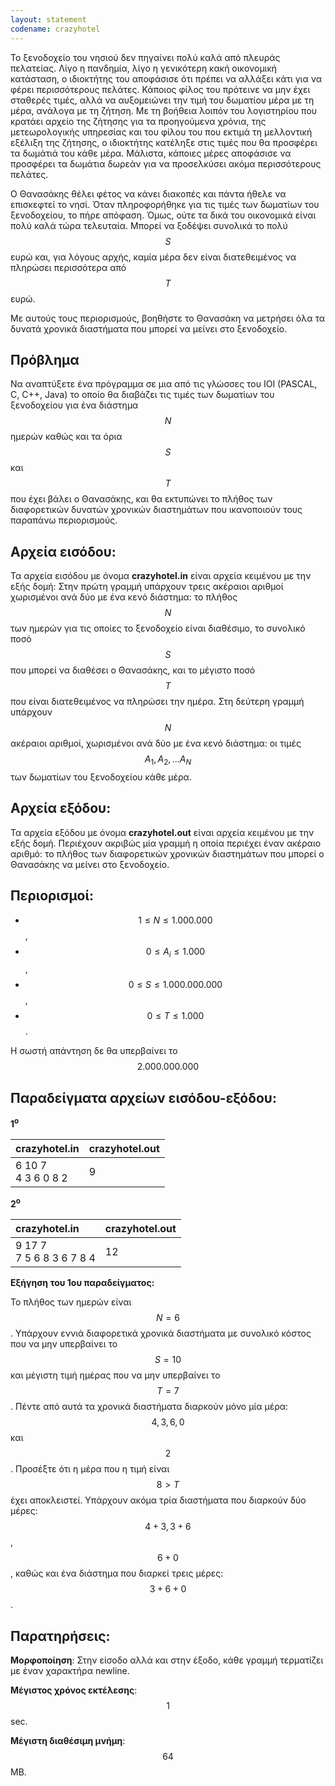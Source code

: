 ```yaml
---
layout: statement
codename: crazyhotel
---
```


Το ξενοδοχείο του νησιού δεν πηγαίνει πολύ καλά από πλευράς
πελατείας. Λίγο η πανδημία, λίγο η γενικότερη κακή οικονομική
κατάσταση, ο ιδιοκτήτης του αποφάσισε ότι πρέπει να αλλάξει κάτι για
να φέρει περισσότερους πελάτες. Κάποιος φίλος του πρότεινε να μην
έχει σταθερές τιμές, αλλά να αυξομειώνει την τιμή του δωματίου μέρα
με τη μέρα, ανάλογα με τη ζήτηση. Με τη βοήθεια λοιπόν του
λογιστηρίου που κρατάει αρχείο της ζήτησης για τα προηγούμενα
χρόνια, της μετεωρολογικής υπηρεσίας και του φίλου του που εκτιμά
τη μελλοντική εξέλιξη της ζήτησης, ο ιδιοκτήτης κατέληξε στις τιμές
που θα προσφέρει τα δωμάτιά του κάθε μέρα. Μάλιστα, κάποιες μέρες
αποφάσισε να προσφέρει τα δωμάτια δωρεάν για να προσελκύσει
ακόμα περισσότερους πελάτες.

Ο Θανασάκης θέλει φέτος να κάνει διακοπές και πάντα ήθελε να
επισκεφτεί το νησί. Όταν πληροφορήθηκε για τις τιμές των δωματίων
του ξενοδοχείου, το πήρε απόφαση. Όμως, ούτε τα δικά του
οικονομικά είναι πολύ καλά τώρα τελευταία. Μπορεί να ξοδέψει
συνολικά το πολύ $$S$$ ευρώ και, για λόγους αρχής, καμία μέρα δεν είναι
διατεθειμένος να πληρώσει περισσότερα από $$T$$ ευρώ.

Με αυτούς τους περιορισμούς, βοηθήστε το Θανασάκη να μετρήσει όλα
τα δυνατά χρονικά διαστήματα που μπορεί να μείνει στο ξενοδοχείο.


## Πρόβλημα

Να αναπτύξετε ένα πρόγραμμα σε μια από τις γλώσσες του IOI
(PASCAL, C, C++, Java) το οποίο θα διαβάζει τις τιμές των δωματίων
του ξενοδοχείου για ένα διάστημα $$N$$ ημερών καθώς και τα όρια $$S$$ και
$$T$$ που έχει βάλει ο Θανασάκης, και θα εκτυπώνει το πλήθος των
διαφορετικών δυνατών χρονικών διαστημάτων που ικανοποιούν τους
παραπάνω περιορισμούς.


## Αρχεία εισόδου:

Τα αρχεία εισόδου με όνομα **crazyhotel.in** είναι αρχεία κειμένου με
την εξής δομή: Στην πρώτη γραμμή υπάρχουν τρεις ακέραιοι αριθμοί
χωρισμένοι ανά δύο με ένα κενό διάστημα: το πλήθος $$N$$ των ημερών
για τις οποίες το ξενοδοχείο είναι διαθέσιμο, το συνολικό ποσό $$S$$ που
μπορεί να διαθέσει ο Θανασάκης, και το μέγιστο ποσό $$T$$ που είναι
διατεθειμένος να πληρώσει την ημέρα. Στη δεύτερη γραμμή υπάρχουν
$$N$$ ακέραιοι αριθμοί, χωρισμένοι ανά δύο με ένα κενό διάστημα: οι
τιμές $$A_1, A_2, ... A_N$$ των δωματίων του ξενοδοχείου κάθε μέρα.


## Αρχεία εξόδου:

Τα αρχεία εξόδου με όνομα **crazyhotel.out** είναι αρχεία κειμένου με
την εξής δομή. Περιέχουν ακριβώς μία γραμμή η οποία περιέχει έναν
ακέραιο αριθμό: το πλήθος των διαφορετικών χρονικών διαστημάτων
που μπορεί ο Θανασάκης να μείνει στο ξενοδοχείο.


## Περιορισμοί:

 - $$1 \leq N \leq 1.000.000$$,
 - $$0 \leq A_i \leq 1.000$$,
 - $$0 \leq S \leq 1.000.000.000$$,
 - $$0 \leq T \leq 1.000$$.

Η σωστή απάντηση δε θα υπερβαίνει το $$2.000.000.000$$


## Παραδείγματα αρχείων εισόδου-εξόδου:


**1<sup>o</sup>**

| **crazyhotel.in**      | **crazyhotel.out** |
| :--- | :--- |
| 6 10 7<br>4 3 6 0 8 2 | 9 |


**2<sup>o</sup>**

| **crazyhotel.in**      | **crazyhotel.out** |
| :--- | :--- |
| 9 17 7<br>7 5 6 8 3 6 7 8 4 | 12 |


**Εξήγηση του 1ου παραδείγματος:**

Το πλήθος των ημερών είναι $$N = 6$$. Υπάρχουν εννιά διαφορετικά
χρονικά διαστήματα με συνολικό κόστος που να μην υπερβαίνει το
$$S = 10$$ και μέγιστη τιμή ημέρας που να μην υπερβαίνει το $$T = 7$$. Πέντε
από αυτά τα χρονικά διαστήματα διαρκούν μόνο μία μέρα: $$4, 3, 6, 0$$
και $$2$$. Προσέξτε ότι η μέρα που η τιμή είναι $$8 > T$$ έχει αποκλειστεί.
Υπάρχουν ακόμα τρία διαστήματα που διαρκούν δύο μέρες: $$4+3, 3+6$$,
$$6+0$$, καθώς και ένα διάστημα που διαρκεί τρεις μέρες: $$3+6+0$$.

## Παρατηρήσεις:

**Μορφοποίηση**: Στην είσοδο αλλά και στην έξοδο, κάθε γραμμή τερματίζει με έναν χαρακτήρα newline.

**Μέγιστος χρόνος εκτέλεσης**: $$1$$ sec.

**Μέγιστη διαθέσιμη μνήμη**: $$64$$ MB.
